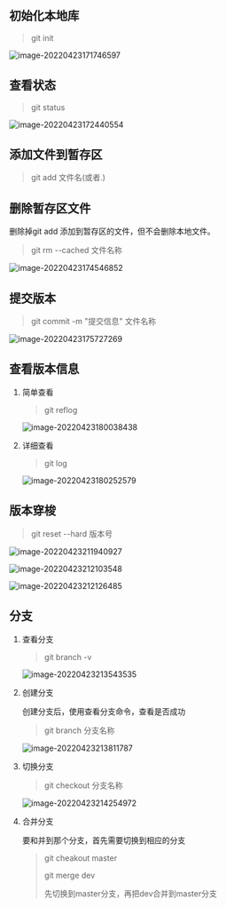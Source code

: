 ## 初始化本地库

> git init

![image-20220423171746597](https://gitee.com/nntt/md-img/raw/master/img/202204231717418.png)



## 查看状态

> git status

![image-20220423172440554](https://gitee.com/nntt/md-img/raw/master/img/202204231724150.png)



## 添加文件到暂存区

> git add 文件名(或者.)



## 删除暂存区文件

删除掉git add 添加到暂存区的文件，但不会删除本地文件。

> git rm --cached 文件名称

![image-20220423174546852](https://gitee.com/nntt/md-img/raw/master/img/202204231745891.png)



## 提交版本

> git commit -m "提交信息" 文件名称

![image-20220423175727269](https://gitee.com/nntt/md-img/raw/master/img/202204231757301.png)



## 查看版本信息

1. 简单查看

   > git reflog

   ![image-20220423180038438](https://gitee.com/nntt/md-img/raw/master/img/202204231800473.png)

2. 详细查看

   > git log

   ![image-20220423180252579](https://gitee.com/nntt/md-img/raw/master/img/202204231802610.png)



## 版本穿梭

> git reset --hard 版本号

![image-20220423211940927](https://gitee.com/nntt/md-img/raw/master/img/202204232130196.png)



![image-20220423212103548](https://gitee.com/nntt/md-img/raw/master/img/202204232130524.png)



![image-20220423212126485](https://gitee.com/nntt/md-img/raw/master/img/202204232130945.png)



## 分支

1. 查看分支

   > git branch -v

   ![image-20220423213543535](https://gitee.com/nntt/md-img/raw/master/img/202204232135571.png)

2. 创建分支

   创建分支后，使用查看分支命令，查看是否成功

   > git branch 分支名称

   ![image-20220423213811787](https://gitee.com/nntt/md-img/raw/master/img/202204232138825.png)

3. 切换分支

   > git checkout 分支名称

   ![image-20220423214254972](https://gitee.com/nntt/md-img/raw/master/img/202204232142008.png)

3. 合并分支

   要和并到那个分支，首先需要切换到相应的分支

   > git cheakout master
   >
   > git merge dev
   >
   > 先切换到master分支，再把dev合并到master分支
